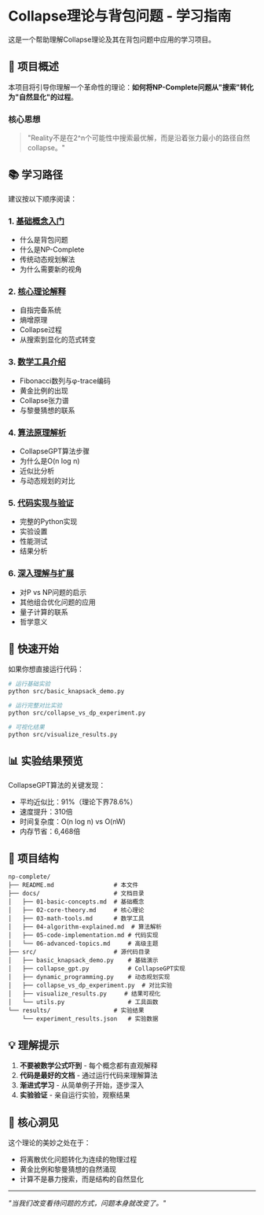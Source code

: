 # Collapse理论与背包问题 - 学习指南

这是一个帮助理解Collapse理论及其在背包问题中应用的学习项目。

## 🌌 项目概述

本项目将引导你理解一个革命性的理论：**如何将NP-Complete问题从"搜索"转化为"自然显化"的过程**。

### 核心思想
> "Reality不是在2^n个可能性中搜索最优解，而是沿着张力最小的路径自然collapse。"

## 📚 学习路径

建议按以下顺序阅读：

### 1. [基础概念入门](docs/01-basic-concepts.md)
- 什么是背包问题
- 什么是NP-Complete
- 传统动态规划解法
- 为什么需要新的视角

### 2. [核心理论解释](docs/02-core-theory.md)
- 自指完备系统
- 熵增原理
- Collapse过程
- 从搜索到显化的范式转变

### 3. [数学工具介绍](docs/03-math-tools.md)
- Fibonacci数列与φ-trace编码
- 黄金比例的出现
- Collapse张力谱
- 与黎曼猜想的联系

### 4. [算法原理解析](docs/04-algorithm-explained.md)
- CollapseGPT算法步骤
- 为什么是O(n log n)
- 近似比分析
- 与动态规划的对比

### 5. [代码实现与验证](docs/05-code-implementation.md)
- 完整的Python实现
- 实验设置
- 性能测试
- 结果分析

### 6. [深入理解与扩展](docs/06-advanced-topics.md)
- 对P vs NP问题的启示
- 其他组合优化问题的应用
- 量子计算的联系
- 哲学意义

## 🚀 快速开始

如果你想直接运行代码：

```bash
# 运行基础实验
python src/basic_knapsack_demo.py

# 运行完整对比实验
python src/collapse_vs_dp_experiment.py

# 可视化结果
python src/visualize_results.py
```

## 📊 实验结果预览

CollapseGPT算法的关键发现：
- 平均近似比：91%（理论下界78.6%）
- 速度提升：310倍
- 时间复杂度：O(n log n) vs O(nW)
- 内存节省：6,468倍

## 🔬 项目结构

```
np-complete/
├── README.md                 # 本文件
├── docs/                     # 文档目录
│   ├── 01-basic-concepts.md  # 基础概念
│   ├── 02-core-theory.md     # 核心理论
│   ├── 03-math-tools.md      # 数学工具
│   ├── 04-algorithm-explained.md  # 算法解析
│   ├── 05-code-implementation.md # 代码实现
│   └── 06-advanced-topics.md     # 高级主题
├── src/                      # 源代码目录
│   ├── basic_knapsack_demo.py    # 基础演示
│   ├── collapse_gpt.py           # CollapseGPT实现
│   ├── dynamic_programming.py    # 动态规划实现
│   ├── collapse_vs_dp_experiment.py  # 对比实验
│   ├── visualize_results.py     # 结果可视化
│   └── utils.py                  # 工具函数
└── results/                  # 实验结果
    └── experiment_results.json   # 实验数据
```

## 💡 理解提示

1. **不要被数学公式吓到** - 每个概念都有直观解释
2. **代码是最好的文档** - 通过运行代码来理解算法
3. **渐进式学习** - 从简单例子开始，逐步深入
4. **实验验证** - 亲自运行实验，观察结果

## 🌟 核心洞见

这个理论的美妙之处在于：
- 将离散优化问题转化为连续的物理过程
- 黄金比例和黎曼猜想的自然涌现
- 计算不是暴力搜索，而是结构的自然显化

---

*"当我们改变看待问题的方式，问题本身就改变了。"* 